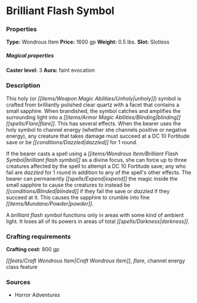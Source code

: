 ﻿---
Title: "Brilliant Flash Symbol"
Type: "Wondrous Item"
Price: "1600 gp"
Weight: "0.5 lbs."
Slot: "Slotless"
Caster level: "3"
Aura: "faint evocation"
Description: |
  "This holy (or unholy) symbol is crafted from brilliantly polished clear quartz with a facet that contains a small sapphire. When brandished, the symbol catches and amplifies the surrounding light into a blinding flare. This has several effects. When the bearer uses the holy symbol to channel energy (whether she channels positive or negative energy), any creature that takes damage must succeed at a DC 10 Fortitude save or be dazzled for 1 round.
  If the bearer casts a spell using a _brilliant flash symbol_ as a divine focus, she can force up to three creatures affected by the spell to attempt a DC 10 Fortitude save; any who fail are dazzled for 1 round in addition to any of the spell's other effects. The bearer can permanently expend the magic inside the small sapphire to cause the creatures to instead be blinded if they fail the save or dazzled if they succeed at it. This causes the sapphire to crumble into fine powder.
  A _brilliant flash symbol_ functions only in areas with some kind of ambient light. It loses all of its powers in areas of total darkness."
Crafting cost: "800 gp"
Sources: "['Horror Adventures']"
---

# Brilliant Flash Symbol

### Properties

**Type:** Wondrous Item **Price:** 1600 gp **Weight:** 0.5 lbs. **Slot:** Slotless

##### Magical properties

**Caster level:** 3 **Aura:** faint evocation

### Description

This holy (or _[[items/Weapon Magic Abilities/Unholy|unholy]]_) symbol is crafted from brilliantly polished clear quartz with a facet that contains a small sapphire. When brandished, the symbol catches and amplifies the surrounding light into a _[[items/Armor Magic Abilities/Blinding|blinding]]_ _[[spells/Flare|flare]]_. This has several effects. When the bearer uses the holy symbol to channel energy (whether she channels positive or negative energy), any creature that takes damage must succeed at a DC 10 Fortitude save or be _[[conditions/Dazzled|dazzled]]_ for 1 round.

If the bearer casts a spell using a _[[items/Wondrous Item/Brilliant Flash Symbol|brilliant flash symbol]]_ as a divine focus, she can force up to three creatures affected by the spell to attempt a DC 10 Fortitude save; any who fail are _dazzled_ for 1 round in addition to any of the spell's other effects. The bearer can permanently _[[spells/Expend|expend]]_ the magic inside the small sapphire to cause the creatures to instead be _[[conditions/Blinded|blinded]]_ if they fail the save or _dazzled_ if they succeed at it. This causes the sapphire to crumble into fine _[[items/Mundane/Powder|powder]]_.

A _brilliant flash symbol_ functions only in areas with some kind of ambient light. It loses all of its powers in areas of total _[[spells/Darkness|darkness]]_.

### Crafting requirements

**Crafting cost:** 800 gp

_[[feats/Craft Wondrous Item|Craft Wondrous Item]]_, _flare_, channel energy class feature

### Sources

* Horror Adventures